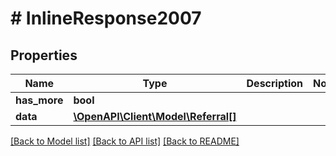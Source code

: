 # # InlineResponse2007

## Properties

Name | Type | Description | Notes
------------ | ------------- | ------------- | -------------
**has_more** | **bool** |  | 
**data** | [**\OpenAPI\Client\Model\Referral[]**](Referral.md) |  | 

[[Back to Model list]](../../README.md#documentation-for-models) [[Back to API list]](../../README.md#documentation-for-api-endpoints) [[Back to README]](../../README.md)



